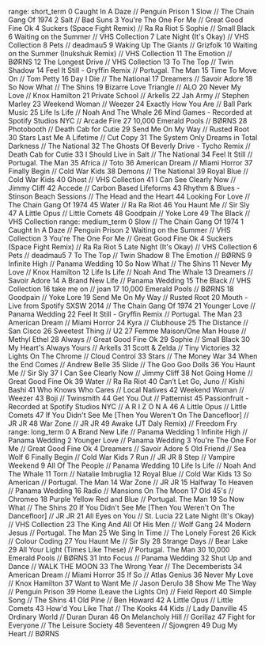 range: short_term
0 Caught In A Daze // Penguin Prison
1 Slow // The Chain Gang Of 1974
2 Salt // Bad Suns
3 You're The One For Me // Great Good Fine Ok
4 Suckers (Space Fight Remix) // Ra Ra Riot
5 Sophie // Small Black
6 Waiting on the Summer // VHS Collection
7 Late Night (It's Okay) // VHS Collection
8 Pets // deadmau5
9 Waking Up The Giants // Grizfolk
10 Waiting on the Summer (Inukshuk Remix) // VHS Collection
11 The Emotion // BØRNS
12 The Longest Drive // VHS Collection
13 To The Top // Twin Shadow
14 Feel It Still - Gryffin Remix // Portugal. The Man
15 Time To Move On // Tom Petty
16 Day I Die // The National
17 Dreamers // Savoir Adore
18 So Now What // The Shins
19 Bizarre Love Triangle // ALO
20 Never My Love // Knox Hamilton
21 Private School // Arkells
22 Jah Army // Stephen Marley
23 Weekend Woman // Weezer
24 Exactly How You Are // Ball Park Music
25 Life Is Life // Noah And The Whale
26 Mind Games - Recorded at Spotify Studios NYC // Arcade Fire
27 10,000 Emerald Pools // BØRNS
28 Photobooth // Death Cab for Cutie
29 Send Me On My Way // Rusted Root
30 Stars Last Me A Lifetime // Cut Copy
31 The System Only Dreams in Total Darkness // The National
32 The Ghosts Of Beverly Drive - Tycho Remix // Death Cab for Cutie
33 I Should Live in Salt // The National
34 Feel It Still // Portugal. The Man
35 Africa // Toto
36 American Dream // Miami Horror
37 Finally Begin // Cold War Kids
38 Demons // The National
39 Royal Blue // Cold War Kids
40 Ghost // VHS Collection
41 I Can See Clearly Now // Jimmy Cliff
42 Accede // Carbon Based Lifeforms
43 Rhythm & Blues - Stinson Beach Sessions // The Head and the Heart
44 Looking For Love // The Chain Gang Of 1974
45 Water // Ra Ra Riot
46 You Haunt Me // Sir Sly
47 A Little Opus // Little Comets
48 Goodpain // Yoke Lore
49 The Black // VHS Collection
range: medium_term
0 Slow // The Chain Gang Of 1974
1 Caught In A Daze // Penguin Prison
2 Waiting on the Summer // VHS Collection
3 You're The One For Me // Great Good Fine Ok
4 Suckers (Space Fight Remix) // Ra Ra Riot
5 Late Night (It's Okay) // VHS Collection
6 Pets // deadmau5
7 To The Top // Twin Shadow
8 The Emotion // BØRNS
9 Infinite High // Panama Wedding
10 So Now What // The Shins
11 Never My Love // Knox Hamilton
12 Life Is Life // Noah And The Whale
13 Dreamers // Savoir Adore
14 A Brand New Life // Panama Wedding
15 The Black // VHS Collection
16 take me on // joan
17 10,000 Emerald Pools // BØRNS
18 Goodpain // Yoke Lore
19 Send Me On My Way // Rusted Root
20 Mouth - Live from Spotify SXSW 2014 // The Chain Gang Of 1974
21 Younger Love // Panama Wedding
22 Feel It Still - Gryffin Remix // Portugal. The Man
23 American Dream // Miami Horror
24 Kyra // Clubhouse
25 The Distance // San Cisco
26 Sweetest Thing // U2
27 Femme Maison/One Man House // Methyl Ethel
28 Always // Great Good Fine Ok
29 Sophie // Small Black
30 My Heart's Always Yours // Arkells
31 Scott & Zelda // Tiny Victories
32 Lights On The Chrome // Cloud Control
33 Stars // The Money War
34 When the End Comes // Andrew Belle
35 Slide // The Goo Goo Dolls
36 You Haunt Me // Sir Sly
37 I Can See Clearly Now // Jimmy Cliff
38 Not Going Home // Great Good Fine Ok
39 Water // Ra Ra Riot
40 Can’t Let Go, Juno // Kishi Bashi
41 Who Knows Who Cares // Local Natives
42 Weekend Woman // Weezer
43 Boji // Twinsmith
44 Get You Out // Patternist
45 Passionfruit - Recorded at Spotify Studios NYC // A R I Z O N A
46 A Little Opus // Little Comets
47 If You Didn't See Me [Then You Weren't On The Dancefloor] // JR JR
48 War Zone // JR JR
49 Awake (JT Daly Remix) // Freedom Fry
range: long_term
0 A Brand New Life // Panama Wedding
1 Infinite High // Panama Wedding
2 Younger Love // Panama Wedding
3 You're The One For Me // Great Good Fine Ok
4 Dreamers // Savoir Adore
5 Old Friend // Sea Wolf
6 Finally Begin // Cold War Kids
7 Run // JR JR
8 Step // Vampire Weekend
9 All Of The People // Panama Wedding
10 Life Is Life // Noah And The Whale
11 Torn // Natalie Imbruglia
12 Royal Blue // Cold War Kids
13 So American // Portugal. The Man
14 War Zone // JR JR
15 Halfway To Heaven // Panama Wedding
16 Radio // Mansions On The Moon
17 Old 45's // Chromeo
18 Purple Yellow Red and Blue // Portugal. The Man
19 So Now What // The Shins
20 If You Didn't See Me [Then You Weren't On The Dancefloor] // JR JR
21 All Eyes on You // St. Lucia
22 Late Night (It's Okay) // VHS Collection
23 The King And All Of His Men // Wolf Gang
24 Modern Jesus // Portugal. The Man
25 We Sing In Time // The Lonely Forest
26 Kick // Colour Coding
27 You Haunt Me // Sir Sly
28 Strange Days // Bear Lake
29 All Your Light (Times Like These) // Portugal. The Man
30 10,000 Emerald Pools // BØRNS
31 Into Focus // Panama Wedding
32 Shut Up and Dance // WALK THE MOON
33 The Wrong Year // The Decemberists
34 American Dream // Miami Horror
35 If So // Atlas Genius
36 Never My Love // Knox Hamilton
37 Want to Want Me // Jason Derulo
38 Show Me The Way // Penguin Prison
39 Home (Leave the Lights On) // Field Report
40 Simple Song // The Shins
41 Old Pine // Ben Howard
42 A Little Opus // Little Comets
43 How'd You Like That // The Kooks
44 Kids // Lady Danville
45 Ordinary World // Duran Duran
46 On Melancholy Hill // Gorillaz
47 Fight for Everyone // The Leisure Society
48 Seventeen // Sjowgren
49 Dug My Heart // BØRNS
